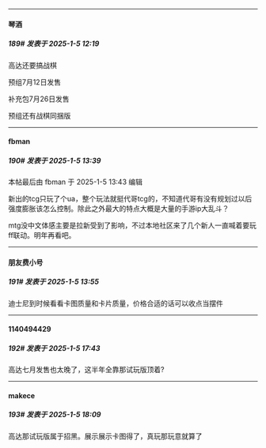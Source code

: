 ﻿
*****

####  琴酒  
##### 189#       发表于 2025-1-5 12:19

高达还要搞战棋

预组7月12日发售

补充包7月26日发售

预组还有战棋同捆版


*****

####  fbman  
##### 190#       发表于 2025-1-5 13:39

 本帖最后由 fbman 于 2025-1-5 13:43 编辑 

新出的tcg只玩了个ua，整个玩法就挺代哥tcg的，不知道代哥有没有规划过以后强度膨胀该怎么控制。除此之外最大的特点大概是大量的手游ip大乱斗？

mtg没中文体感主要是拉新受到了影响，不过本地社区来了几个新人一直喊着要玩ff联动。明年再看吧。


*****

####  朋友费小号  
##### 191#       发表于 2025-1-5 13:55

迪士尼到时候看看卡图质量和卡片质量，价格合适的话可以收点当摆件


*****

####  1140494429  
##### 192#       发表于 2025-1-5 17:43

高达七月发售也太晚了，这半年全靠那试玩版顶着?


*****

####  makece  
##### 193#       发表于 2025-1-5 18:09

高达那试玩版属于招黑。展示展示卡图得了，真玩那玩意就算了

